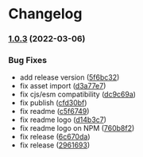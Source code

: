 # Changelog

### [1.0.3](https://github.com/spear-ai/logo/compare/logo-v1.0.2...logo-v1.0.3) (2022-03-06)


### Bug Fixes

* add release version ([5f6bc32](https://github.com/spear-ai/logo/commit/5f6bc3294ceab387b38a09a4ad0bdf40f9cc6ef8))
* fix asset import ([d3a77e7](https://github.com/spear-ai/logo/commit/d3a77e7e50cae650cb2714d962dfc537da2c11a4))
* fix cjs/esm compatibility ([dc9c69a](https://github.com/spear-ai/logo/commit/dc9c69a6c8649f78b685ea73597a955d9b4003ad))
* fix publish ([cfd30bf](https://github.com/spear-ai/logo/commit/cfd30bf0be80ba1a0833c384dc85d1bcbfad3712))
* fix readme ([c5f6749](https://github.com/spear-ai/logo/commit/c5f67496239808283956e6b7fb759dcc919382c9))
* fix readme logo ([d14b3c7](https://github.com/spear-ai/logo/commit/d14b3c74bb77cd75ec7736a6902f81d521b34261))
* fix readme logo on NPM ([760b8f2](https://github.com/spear-ai/logo/commit/760b8f2be7f1e86a15a66c237ccab700bed76c13))
* fix release ([6c670da](https://github.com/spear-ai/logo/commit/6c670da0026d252259a162eb08e2b7006b575049))
* fix release ([2961693](https://github.com/spear-ai/logo/commit/2961693af9a59f3e0598b6bf7ad0411ef833264c))
